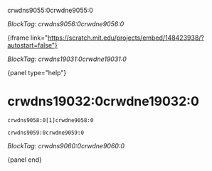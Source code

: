 crwdns9055:0crwdne9055:0

*BlockTag: crwdns9056:0crwdne9056:0*

{iframe link="https://scratch.mit.edu/projects/embed/148423938/?autostart=false"}

*BlockTag: crwdns19031:0crwdne19031:0*

{panel type="help"}

# crwdns19032:0crwdne19032:0

<pre><code class="scratch:split:random">crwdns9058:0[1]crwdne9058:0
</code></pre>

<pre><code class="scratch:split:random">crwdns9059:0crwdne9059:0
</code></pre>

*BlockTag: crwdns9060:0crwdne9060:0*

{panel end}